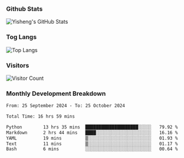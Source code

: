 ### Github Stats
![Yisheng's GitHub Stats](https://github-readme-stats-9qabuvhk1-gongyisheng.vercel.app/api?username=gongyisheng&count_private=true&show_icons=true)
### Tog Langs
![Top Langs](https://github-readme-stats-9qabuvhk1-gongyisheng.vercel.app/api/top-langs/?username=gongyisheng&layout=compact)
### Visitors
![Visitor Count](https://profile-counter.glitch.me/gongyisheng/count.svg)
### Monthly Development Breakdown
<!--START_SECTION:waka-->

```txt
From: 25 September 2024 - To: 25 October 2024

Total Time: 16 hrs 59 mins

Python        13 hrs 35 mins  ████████████████████░░░░░   79.92 %
Markdown      2 hrs 44 mins   ████░░░░░░░░░░░░░░░░░░░░░   16.16 %
YAML          19 mins         ▒░░░░░░░░░░░░░░░░░░░░░░░░   01.93 %
Text          11 mins         ▒░░░░░░░░░░░░░░░░░░░░░░░░   01.17 %
Bash          6 mins          ░░░░░░░░░░░░░░░░░░░░░░░░░   00.64 %
```

<!--END_SECTION:waka-->

